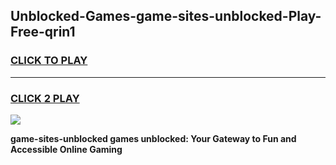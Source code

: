 
## Unblocked-Games-game-sites-unblocked-Play-Free-qrin1
<h3>
<a href="https://premium76.site?title=game-sites-unblocked&ref=23A">CLICK TO PLAY</a></h3>
<hr>

<h3>
<a href="https://premium76.site?title=game-sites-unblocked&ref=23A">CLICK 2 PLAY</a>
  
</h3>

<a href="https://premium76.site?title=game-sites-unblocked&ref=23A"><img src="https://clearcache.store/games.png"></a>


**game-sites-unblocked games unblocked: Your Gateway to Fun and Accessible Online Gaming**
